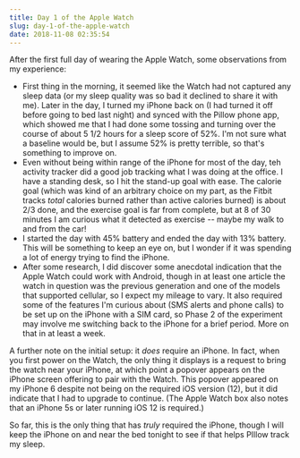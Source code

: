 ```yaml
---
title: Day 1 of the Apple Watch
slug: day-1-of-the-apple-watch
date: 2018-11-08 02:35:54
---
```


<p>After the first full day of wearing the Apple Watch, some observations from my experience:</p>

<ul>
        <li>First thing in the morning, it seemed like the Watch had not captured any sleep data (or my sleep quality was so bad it declined to share it with me). Later in the day, I turned my iPhone back on (I had turned it off before going to bed last night) and synced with the Pillow phone app, which showed me that I had done some tossing and turning over the course of about 5 1/2 hours for a sleep score of 52%. I&#39;m not sure what a baseline would be, but I assume 52% is pretty terrible, so that&#39;s something to improve on.</li>
        <li>Even without being within range of&nbsp;the iPhone for most of the day, teh activity tracker did a good job tracking what I was doing at the office. I have a standing desk, so I hit the stand-up goal with ease. The calorie goal (which was kind of an arbitrary choice on my part, as the Fitbit tracks&nbsp;<em>total</em>&nbsp;calories burned rather than active calories burned) is about 2/3 done, and the exercise goal is far from complete, but at 8 of 30 minutes I am curious what it detected as exercise -- maybe my walk to and from the car!</li>
        <li>I started the day with 45% battery and ended the day with 13% battery. This will be something to keep an eye on, but I wonder if it was spending a lot of energy trying to find the iPhone.</li>
        <li>After some research, I did discover some anecdotal indication that the Apple Watch could work with Android, though in at least one article the watch in question was the previous generation and one of the models that supported cellular, so I expect my mileage to vary. It also required some of the features I&#39;m curious about (SMS alerts and phone calls) to be set up on the iPhone with a SIM card, so Phase 2 of the experiment may involve me switching back to the iPhone for a brief period. More on that in at least a week.</li>
</ul>

<p>A further note on the initial setup: it&nbsp;<em>does</em>&nbsp;require an iPhone. In fact, when you first power on the Watch, the only thing it displays is a request to bring the watch near your iPhone, at which point a popover appears on the iPhone screen offering to pair with the Watch. This popover appeared on my iPhone 6 despite not being on the required iOS version (12), but it did indicate that I had to upgrade to continue. (The Apple Watch box also notes that an iPhone 5s or later running iOS 12 is required.)</p>

<p>So far, this is the only thing that has&nbsp;<em>truly</em>&nbsp;required the iPhone, though I will keep the iPhone on and near the bed tonight to see if that helps PIllow track my sleep.</p>
